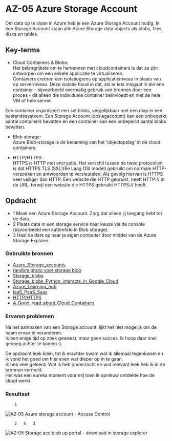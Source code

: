 # **AZ-05 Azure Storage Account**
Om data op te slaan in Azure heb je een Azure Storage Account nodig. In een Storage Account staan alle Azure Storage data objects als blobs, files, disks en tables.

## **Key-terms**
- Cloud Containers & Blobs:  
Het belangrijkste om te herkennen met cloudcontainers is dat ze zijn ontworpen om een ​​enkele applicatie te virtualiseren.  
Containers creëren een isolatiegrens op applicatieniveau in plaats van op serverniveau. Deze isolatie houd in dat, als er iets misgaat in die ene container - bijvoorbeeld overmatig gebruik van bronnen door een proces - dit alleen die individuele container beïnvloedt en niet de hele VM of hele server.  

Een container organiseert een set blobs, vergelijkbaar met een map in een bestandssysteem. Een Storage Account (opslagaccount) kan een onbeperkt aantal containers bevatten en een container kan een onbeperkt aantal blobs bevatten.  
  
- Blob storage:  
Azure Blob-storage is de benaming van het 'objectopslag' in de cloud containers. 

- HTTP/HTTPS:  
HTTPS is HTTP met encryptie. Het verschil tussen de twee protocollen is dat HTTPS TLS (SSL)(6e Laag OSI model) gebruikt om normale HTTP-verzoeken en antwoorden te versleutelen. Als gevolg hiervan is HTTPS veel veiliger dan HTTP. Een website die HTTP gebruikt, heeft HTTP:// in de URL, terwijl een website die HTTPS gebruikt HTTPS:// heeft.


## **Opdracht**  
-   1    Maak een Azure Storage Account. Zorg dat alleen jij toegang hebt tot de data.  
-   2   Plaats data in een storage service naar keuze via de console (bijvoorbeeld een kattenfoto in Blob storage).  
-   3   Haal de data op naar je eigen computer door middel van de Azure Storage Explorer.  
  

### **Gebruikte bronnen**  
- [Azure_Storage_accounts](https://docs.microsoft.com/en-us/azure/storage/common/storage-account-overview)  
- [random photo voor storage blob](https://www.computerhistory.org/timeline/2004/#169ebbe2ad45559efbc6eb3572006e5e)  
- [Storage_blobs](https://docs.microsoft.com/en-us/azure/storage/blobs/storage-blobs-overview)  
- [Storage_blobs_Python_interacts_in_Google_Cloud](https://googleapis.dev/python/storage/latest/blobs.html)
- [Azure_Learning_hub](https://docs.microsoft.com/en-us/learn/azure/?WT.mc_id=home_homepage-azureportal-learn)  
- [IaaS_PaaS_Saas](https://www.bmc.com/blogs/saas-vs-paas-vs-iaas-whats-the-difference-and-how-to-choose/)  
- [HTTP/HTTPS](https://www.venafi.com/blog/what-are-differences-between-http-https-0#:~:text=HTTPS%20is%20HTTP%20with%20encryption,uses%20HTTPS%20has%20HTTPS%3A%2F%2F.)  
- [A_Good_read_about_Cloud_Containers](https://searchcloudsecurity.techtarget.com/feature/Cloud-containers-what-they-are-and-how-they-work#:~:text=How%20do%20cloud%20containers%20work%3F%20Container%20technology%20has,and%20in%20system%20containerization%2C%20such%20as%20Linux%20Containers.)  



### **Ervaren problemen**
Na het aanmaken van een Storage account, lijkt het niet mogelijk om de naam ervan te veranderen.  
Ik ben enige tijd op zoek geweest, maar geen succes. Ik hoop daar snel genoeg achter te komen :).  

De opdracht leek klein, tot ik erachter kwam wat ik allemaal tegenkwam en ik vond het goed om hier even wat dieper op in te gaan.  
Ik heb veel geleerd. Wat ik heb onderzocht en wat relevant leek heb ik in de bronnen vermeld.  
Het was een eureka moment voor mij toen ik opnieuw ontdekte hoe de cloud werkt.  


### **Resultaat**  
        1 
![AZ-05 Azure storage account - Access Control](https://user-images.githubusercontent.com/95616021/146451108-e3dae6b2-fc33-4992-b19b-10bcf31e6acc.jpg)  
  
        2   &   3 
![AZ-05 Storage acc blob up portal - download in storage explorer](https://user-images.githubusercontent.com/95616021/146451275-e98d5ed0-7b31-407e-a0fa-8acbb1f505b0.jpg)  
  


